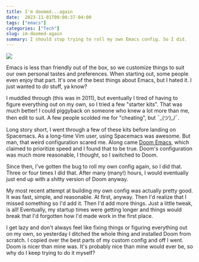 ```yaml
---
title: I'm doomed...again
date:  2023-11-01T09:00:37-04:00
tags: ["emacs"]
categories: ["Tech"]
slug: im-doomed-again
summary: I should stop trying to roll my own Emacs config. So I did.
---
```


![](/img/2023/20231101-doom.png)

Emacs is less than friendly out of the box, so we customize things to suit our own personal tastes and preferences. When starting out, some people even enjoy that part. It's one of the best things about Emacs, but I hated it. I just wanted to *do* stuff, ya know?

I muddled through (this was in 2011), but eventually I tired of having to figure everything out on my own, so I tried a few "starter kits". That was much better! I could piggyback on someone who knew a lot more than me, then edit to suit. A few people scolded me for "cheating", but ¯\_(ツ)_/¯.

Long story short, I went through a few of these kits before landing on Spacemacs. As a long-time Vim user, using Spacemacs was awesome. But man, that weird configuration scared me. Along came [Doom Emacs](https://github.com/doomemacs/doomemacs), which claimed to prioritize speed and I found that to be true. Doom's configuration was much more reasonable, I thought, so I switched to Doom.

Since then, I've gotten the bug to roll my own config again, so I did that. Three or four times I did that. After many (many!) hours, I would eventually just end up with a shitty version of Doom anyway.

My most recent attempt at building my own config was actually pretty good. It was fast, simple, and reasonable. At first, anyway. Then I'd realize that I missed something so I'd add it. Then I'd add more  things. Just a little tweak, is all! Eventually, my startup times were getting longer and things would break that I'd forgotten how I'd made work in the first place.

I get lazy and don't always feel like fixing things or figuring everything out on my own, so yesterday I ditched the whole thing and installed Doom from scratch. I copied over the best parts of my custom config and off I went. Doom is nicer than mine was. It's probably nice than mine would ever be, so why do I keep trying to do it myself?

